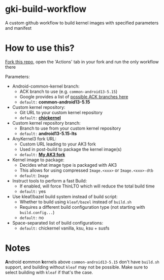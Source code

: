 # gki-build-workflow
A custom github workflow to build kernel images with specified parameters and manifest 

# How to use this?
[Fork this repo](https://github.com/chickendrop89/gki-build-workflow/fork), 
open the 'Actions' tab in your fork and run the only workflow there

Parameters:
- Android-common-kernel branch:
    - ACK branch to use (e.g. `common-android13-5.15`)
    - Google provides a list of [possible ACK branches here](https://source.android.com/docs/setup/reference/bazel-support)
    - `default:` **common-android13-5.15**
- Custom kernel repository:
    - Git URL to your custom kernel repository
    - `default:` **[chickernel](https://github.com/chickendrop89/device_xiaomi_unified-kernel)**
- Custom kernel repository branch:
    - Branch to use from your custom kernel repository
    - `default:` **android13-5.15-lts**
- AnyKernel3 fork URL:
    - Custom URL leading to your AK3 fork
    - Used in post-build to package the kernel image(s)
    - `default:` **[My AK3 fork](https://github.com/chickendrop89/AnyKernel3)**
- Kernel image to package:
    - Decides what image type is packaged with AK3
    - This allows for using compressed `Image.<xxx>` or `Image.<xxx>-dtb`
    - `default`: `Image`
- Instruct tools to perform a fast Build: 
    - If enabled, will force ThinLTO which will reduce the total build time
    - `default:` yes
- Use kleaf/bazel build system instead of build script:
    - Whether to build using `kleaf/bazel` instead of `build.sh`
    - Requires a different build configuration type (not starting with `build.config...`)
    - `default:` no
- Space-separated list of build configurations:
    - `default:` chickernel vanilla, ksu, ksu + susfs

# Notes
**A**ndroid **c**ommon **k**ernels above `common-android13-5.15` don't have `build.sh` support, 
and building without `kleaf` may not be possible. Make sure to select building with `kleaf` if that's the case.
